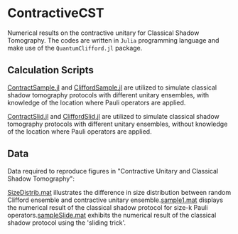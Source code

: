 # ContractiveCST
Numerical results on the contractive unitary for Classical Shadow Tomography.
The codes are written in `Julia` programming language and make use of the `QuantumClifford.jl` package.

## Calculation Scripts
[ContractSample.jl](ContractSample.jl) and [CliffordSample.jl](CliffordSample.jl) are utilized to simulate classical shadow tomography protocols with different unitary ensembles, with knowledge of the location where Pauli operators are applied.

[ContractSlid.jl](ContractSlid.jl) and [CliffordSlid.jl](CliffordSlid.jl) are utilized to simulate classical shadow tomography protocols with different unitary ensembles, without knowledge of the location where Pauli operators are applied.

## Data
Data required to reproduce figures in "Contractive Unitary and Classical Shadow Tomography":

[SizeDistrib.mat](SizeDistrib.mat) illustrates the difference in size distribution between random Clifford ensemble and contractive unitary ensemble.[sample1.mat](sample1.mat) displays the numerical result of the classical shadow protocol for size-k Pauli operators.[sampleSlide.mat](sampleSlide.mat) exhibits the numerical result of the classical shadow protocol using the 'sliding trick'.
